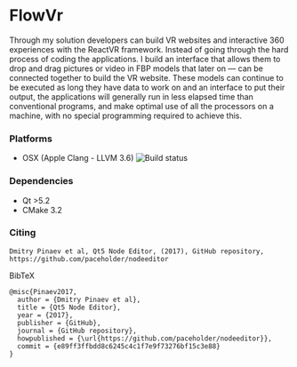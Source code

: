 # FlowVr

Through my solution developers can build VR websites and interactive 360 experiences with the ReactVR framework. Instead of going through the hard process of coding the applications. I build an interface that allows them to drop and drag pictures or video in FBP models that later on — can be connected together to build the VR website. These models can continue to be executed as long they have data to work on and an interface to put their output, the applications will generally run in less elapsed time than conventional programs, and make optimal use of all the processors on a machine, with no special programming required to achieve this.

### Platforms

* OSX (Apple Clang - LLVM 3.6) ![Build status](https://ci.appveyor.com/api/projects/status/wxp47wv3uyyiujjw/branch/master?svg=true)

### Dependencies

* Qt >5.2
* CMake 3.2

### Citing

    Dmitry Pinaev et al, Qt5 Node Editor, (2017), GitHub repository, https://github.com/paceholder/nodeeditor

BibTeX

    @misc{Pinaev2017,
      author = {Dmitry Pinaev et al},
      title = {Qt5 Node Editor},
      year = {2017},
      publisher = {GitHub},
      journal = {GitHub repository},
      howpublished = {\url{https://github.com/paceholder/nodeeditor}},
      commit = {e89ff3ffbdd8c6245c4c1f7e9f73276bf15c3e88}
    }
